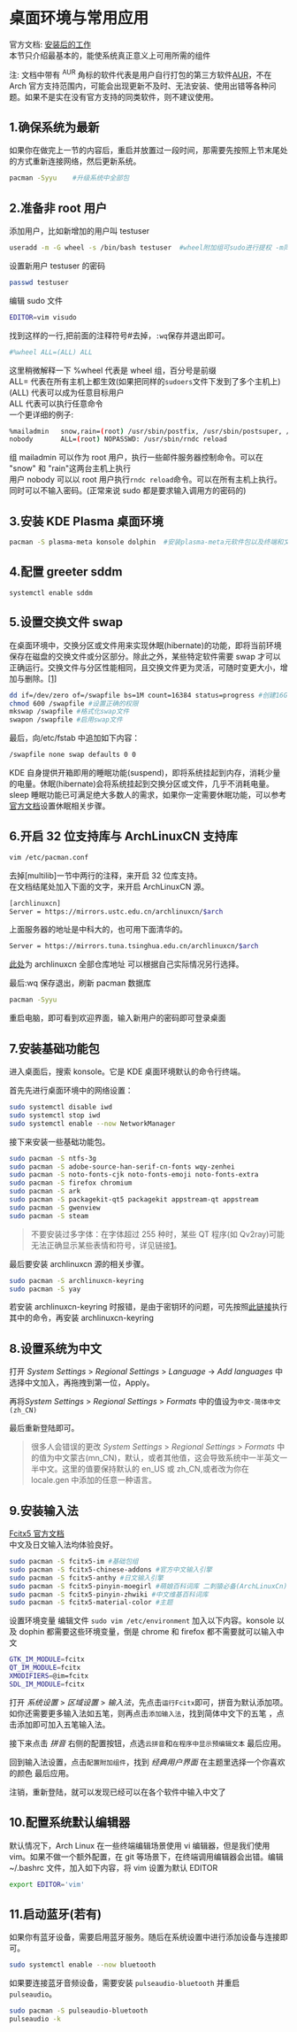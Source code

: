 # 桌面环境与常用应用

官方文档: [安装后的工作](https://wiki.archlinux.org/index.php/General_recommendations)  
本节只介绍最基本的，能使系统真正意义上可用所需的组件

注: 文档中带有 <sup>AUR</sup> 角标的软件代表是用户自行打包的第三方软件[AUR](https://aur.archlinux.org/)，不在 Arch 官方支持范围内，可能会出现更新不及时、无法安装、使用出错等各种问题。如果不是实在没有官方支持的同类软件，则不建议使用。

## 1.确保系统为最新

如果你在做完上一节的内容后，重启并放置过一段时间，那需要先按照上节末尾处的方式重新连接网络，然后更新系统。

```bash
pacman -Syyu    #升级系统中全部包
```

## 2.准备非 root 用户

添加用户，比如新增加的用户叫 testuser

```bash
useradd -m -G wheel -s /bin/bash testuser  #wheel附加组可sudo进行提权 -m同时创建用户家目录
```

设置新用户 testuser 的密码

```bash
passwd testuser
```

编辑 sudo 文件

```bash
EDITOR=vim visudo
```

找到这样的一行,把前面的注释符号#去掉，`:wq`保存并退出即可。

```bash
#%wheel ALL=(ALL) ALL
```

这里稍微解释一下
%wheel 代表是 wheel 组，百分号是前缀  
ALL= 代表在所有主机上都生效(如果把同样的`sudoers`文件下发到了多个主机上)  
(ALL) 代表可以成为任意目标用户  
ALL 代表可以执行任意命令  
一个更详细的例子:

```bash
%mailadmin   snow,rain=(root) /usr/sbin/postfix, /usr/sbin/postsuper, /usr/bin/doveadm
nobody       ALL=(root) NOPASSWD: /usr/sbin/rndc reload
```

组 mailadmin 可以作为 root 用户，执行一些邮件服务器控制命令。可以在 "snow" 和 "rain"这两台主机上执行  
用户 nobody 可以以 root 用户执行`rndc reload`命令。可以在所有主机上执行。同时可以不输入密码。(正常来说 sudo 都是要求输入调用方的密码的)

## 3.安装 KDE Plasma 桌面环境

```bash
pacman -S plasma-meta konsole dolphin  #安装plasma-meta元软件包以及终端和文件管理器
```

## 4.配置 greeter sddm

<!-- pacman -S sddm //包含在plasma-meta了 不用单独装
但是plasma-desktop 没有 还是要装
-->

```
systemctl enable sddm
```

## 5.设置交换文件 swap

在桌面环境中，交换分区或文件用来实现休眠(hibernate)的功能，即将当前环境保存在磁盘的交换文件或分区部分。除此之外，某些特定软件需要 swap 才可以正确运行。交换文件与分区性能相同，且交换文件更为灵活，可随时变更大小，增加与删除。[[1]](https://wiki.archlinux.org/title/Swap#Swap_file)

```bash
dd if=/dev/zero of=/swapfile bs=1M count=16384 status=progress #创建16G的交换空间 大小根据需要自定
chmod 600 /swapfile #设置正确的权限
mkswap /swapfile #格式化swap文件
swapon /swapfile #启用swap文件
```

最后，向/etc/fstab 中追加如下内容：

```bash
/swapfile none swap defaults 0 0
```

KDE 自身提供开箱即用的睡眠功能(suspend)，即将系统挂起到内存，消耗少量的电量。休眠(hibernate)会将系统挂起到交换分区或文件，几乎不消耗电量。sleep 睡眠功能已可满足绝大多数人的需求，如果你一定需要休眠功能，可以参考[官方文档](https://wiki.archlinux.org/title/Power_management/Suspend_and_hibernate)设置休眠相关步骤。

## 6.开启 32 位支持库与 ArchLinuxCN 支持库

```bash
vim /etc/pacman.conf
```

去掉[multilib]一节中两行的注释，来开启 32 位库支持。  
在文档结尾处加入下面的文字，来开启 ArchLinuxCN 源。

```bash
[archlinuxcn]
Server = https://mirrors.ustc.edu.cn/archlinuxcn/$arch
```

上面服务器的地址是中科大的，也可用下面清华的。

```bash
Server = https://mirrors.tuna.tsinghua.edu.cn/archlinuxcn/$arch
```

[此处](https://github.com/archlinuxcn/mirrorlist-repo#arch-linux-cn-community-repo-mirrors-list)为 archlinuxcn 全部仓库地址 可以根据自己实际情况另行选择。

最后:wq 保存退出，刷新 pacman 数据库

```bash
pacman -Syyu
```

重启电脑，即可看到欢迎界面，输入新用户的密码即可登录桌面

## 7.安装基础功能包

进入桌面后，搜索 konsole。它是 KDE 桌面环境默认的命令行终端。

首先先进行桌面环境中的网络设置：

```bash
sudo systemctl disable iwd                                                  #确保iwd开机处于关闭状态，其无线连接会与NetworkManager冲突
sudo systemctl stop iwd                                                     #同上，立即关闭iwd
sudo systemctl enable --now NetworkManager                                  #确保先启动NetworkManager，并进行网络连接 若iwd已经与NetworkManager冲突 则执行完上一步重启一下电脑即可。
```

接下来安装一些基础功能包。

```bash
sudo pacman -S ntfs-3g                                                      #识别NTFS格式的硬盘
sudo pacman -S adobe-source-han-serif-cn-fonts wqy-zenhei                   #安装几个开源中文字体 一般装上文泉驿就能解决大多wine应用中文方块的问题
sudo pacman -S noto-fonts-cjk noto-fonts-emoji noto-fonts-extra             #安装谷歌开源字体及表情
sudo pacman -S firefox chromium                                             #安装常用的火狐、谷歌浏览器
sudo pacman -S ark                                                          #与dolphin同用右键解压 注意可同时安装可选解压支持项
sudo pacman -S packagekit-qt5 packagekit appstream-qt appstream             #确保Discover(软件中心）可用 需重启
sudo pacman -S gwenview                                                     #图片查看器
sudo pacman -S steam                                                        #稍后看完显卡驱动再使用 专有软件
```

> 不要安装过多字体：在字体超过 255 种时，某些 QT 程序(如 Qv2ray)可能无法正确显示某些表情和符号，详见链接[1](https://wiki.archlinux.org/title/fonts#Emoji_and_symbols)。

最后要安装 archlinuxcn 源的相关步骤。

```bash
sudo pacman -S archlinuxcn-keyring                                          #cn源中的签名(archlinuxcn-keyring在archLinuxCn)
sudo pacman -S yay                                                          #yay命令可以让用户安装AUR中的软件(yay在archLinuxCn)
```

若安装 archlinuxcn-keyring 时报错，是由于密钥环的问题，可先按照[此链接](https://www.archlinuxcn.org/gnupg-2-1-and-the-pacman-keyring/)执行其中的命令，再安装 archlinuxcn-keyring

## 8.设置系统为中文

打开 _System Settings_ > _Regional Settings_ > _Language_ -> _Add languages_ 中选择中文加入，再拖拽到第一位，Apply。

再将*System Settings* > _Regional Settings_ > _Formats_ 中的值设为`中文-简体中文(zh_CN)`

最后重新登陆即可。

> 很多人会错误的更改 _System Settings_ > _Regional Settings_ > _Formats_ 中的值为中文蒙古(mn_CN)，默认，或者其他值，这会导致系统中一半英文一半中文。这里的值要保持默认的 en_US 或 zh_CN,或者改为你在 locale.gen 中添加的任意一种语言。

## 9.安装输入法

[Fcitx5 官方文档](<https://wiki.archlinux.org/index.php/Fcitx5_(%E7%AE%80%E4%BD%93%E4%B8%AD%E6%96%87)>)  
中文及日文输入法均体验良好。

```bash
sudo pacman -S fcitx5-im #基础包组
sudo pacman -S fcitx5-chinese-addons #官方中文输入引擎
sudo pacman -S fcitx5-anthy #日文输入引擎
sudo pacman -S fcitx5-pinyin-moegirl #萌娘百科词库 二刺猿必备(ArchLinuxCn)
sudo pacman -S fcitx5-pinyin-zhwiki #中文维基百科词库
sudo pacman -S fcitx5-material-color #主题
```

设置环境变量 编辑文件 `sudo vim /etc/environment` 加入以下内容。konsole 以及 dophin 都需要这些环境变量，倒是 chrome 和 firefox 都不需要就可以输入中文

```bash
GTK_IM_MODULE=fcitx
QT_IM_MODULE=fcitx
XMODIFIERS=@im=fcitx
SDL_IM_MODULE=fcitx
```

打开 _系统设置_ > _区域设置_ > _输入法_，先点击`运行Fcitx`即可，拼音为默认添加项。如你还需要更多输入法如五笔，则再点击`添加输入法`，找到简体中文下的五笔 ，点击添加即可加入五笔输入法。

接下来点击 _拼音_ 右侧的配置按钮，点选`云拼音`和`在程序中显示预编辑文本` 最后应用。

回到输入法设置，点击`配置附加组件`，找到 _经典用户界面_ 在主题里选择一个你喜欢的颜色 最后应用。

注销，重新登陆，就可以发现已经可以在各个软件中输入中文了

## 10.配置系统默认编辑器

默认情况下，Arch Linux 在一些终端编辑场景使用 vi 编辑器，但是我们使用 vim。如果不做一个额外配置，在 git 等场景下，在终端调用编辑器会出错。编辑~/.bashrc 文件，加入如下内容，将 vim 设置为默认 EDITOR

```bash
export EDITOR='vim'
```

## 11.启动蓝牙(若有)

如果你有蓝牙设备，需要启用蓝牙服务。随后在系统设置中进行添加设备与连接即可。

```bash
sudo systemctl enable --now bluetooth
```

如果要连接蓝牙音频设备，需要安装 `pulseaudio-bluetooth` 并重启 `pulseaudio`。

```bash
sudo pacman -S pulseaudio-bluetooth
pulseaudio -k
```

<!-- ## 11.异型字体设置

个人的设置是英文使用 Hack，中文使用 Noto Sans CJK SC。可以在系统设置->外观->字体中进行设置。如遇到`门复关`等字形现实为日型字体，有关用户全局级别更改日文异型字的设置，可参考[官方文档](<https://wiki.archlinux.org/index.php/Localization_(%E7%AE%80%E4%BD%93%E4%B8%AD%E6%96%87)/Simplified_Chinese_(%E7%AE%80%E4%BD%93%E4%B8%AD%E6%96%87)#%E4%BF%AE%E6%AD%A3%E7%AE%80%E4%BD%93%E4%B8%AD%E6%96%87%E6%98%BE%E7%A4%BA%E4%B8%BA%E5%BC%82%E4%BD%93%EF%BC%88%E6%97%A5%E6%96%87%EF%BC%89%E5%AD%97%E5%BD%A2>) -->

